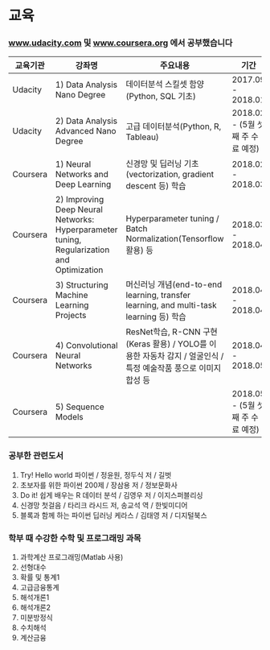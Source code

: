 # 교육

### www.udacity.com 및 www.coursera.org 에서 공부했습니다
| 교육기관    | 강좌명          | 주요내용          | 기간                            | 수료여부   |
 ----------- | --------------- | ---------------- | ------------------------------  | ----------
|    Udacity  | 1) Data Analysis Nano Degree | 데이터분석 스킬셋 함양(Python, SQL 기초) | 2017.09 - 2018.01 | 90% 가량 마침 |
|    Udacity    | 2) Data Analysis Advanced Nano Degree | 고급 데이터분석(Python, R, Tableau) | 2018.02 - (5월 셋째 주 수료 예정) | 진행중 |
|   Coursera    | 1) Neural Networks and Deep Learning | 신경망 및 딥러닝 기초 (vectorization, gradient descent 등) 학습 | 2018.02 - 2018.03 | 수료증(https://www.coursera.org/account/accomplishments/certificate/WP4TGRRXWJAY) |
|   Coursera    | 2) Improving Deep Neural Networks: Hyperparameter tuning, Regularization and Optimization | Hyperparameter tuning / Batch Normalization(Tensorflow 활용) 등 | 2018.03 - 2018.04 | 수료증(https://www.coursera.org/account/accomplishments/certificate/2MZ7BMHM9ZJT) |
|   Coursera    | 3) Structuring Machine Learning Projects | 머신러닝 개념(end-to-end learning, transfer learning, and multi-task learning 등) 학습  | 2018.04 - 2018.04 | 수료증(https://www.coursera.org/account/accomplishments/certificate/ZLEWYA54LMFH) |
|   Coursera    | 4) Convolutional Neural Networks | ResNet학습, R-CNN 구현(Keras 활용) / YOLO를 이용한 자동차 감지 / 얼굴인식 / 특정 예술작품 풍으로 이미지 합성 등 | 2018.04 - 2018.05 | 수료증 (https://www.coursera.org/account/accomplishments/certificate/52XX9GKK9NSW) |
   Coursera    | 5) Sequence Models  |  | 2018.05 - (5월 셋째 주 수료 예정) | 진행중

### 공부한 관련도서
1. Try! Hello world 파이썬 / 정윤원, 정두식 저 / 길벗
2. 초보자를 위한 파이썬 200제 / 장삼용 저 / 정보문화사
3. Do it! 쉽게 배우는 R 데이터 분석 / 김영우 저 / 이지스퍼블리싱
4. 신경망 첫걸음 / 타리크 라시드 저, 송교석 역 / 한빛미디어
5. 블록과 함께 하는 파이썬 딥러닝 케라스 / 김태영 저 / 디지털북스


### 학부 때 수강한 수학 및 프로그래밍 과목
1. 과학계산 프로그래밍(Matlab 사용)
2. 선형대수
3. 확률 및 통계1
4. 고급금융통계
5. 해석개론1
6. 해석개론2
7. 미분방정식
8. 수치해석
9. 계산금융
